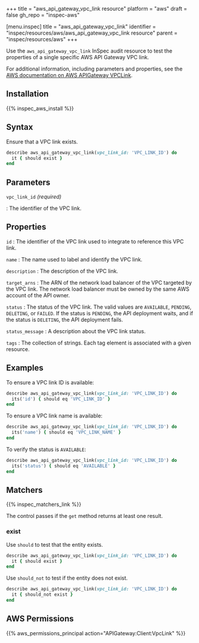 +++
title = "aws_api_gateway_vpc_link resource"
platform = "aws"
draft = false
gh_repo = "inspec-aws"

[menu.inspec]
title = "aws_api_gateway_vpc_link"
identifier = "inspec/resources/aws/aws_api_gateway_vpc_link resource"
parent = "inspec/resources/aws"
+++

Use the `aws_api_gateway_vpc_link` InSpec audit resource to test the properties of a single specific AWS API Gateway VPC link.

For additional information, including parameters and properties, see the [AWS documentation on AWS APIGateway VPCLink](https://docs.aws.amazon.com/AWSCloudFormation/latest/UserGuide/aws-resource-apigateway-vpclink.html).

## Installation

{{% inspec_aws_install %}}

## Syntax

Ensure that a VPC link exists.

```ruby
describe aws_api_gateway_vpc_link(vpc_link_id: 'VPC_LINK_ID') do
  it { should exist }
end
```

## Parameters

`vpc_link_id` _(required)_

: The identifier of the VPC link.

## Properties

`id`
: The identifier of the VPC link used to integrate to reference this VPC link.

`name`
: The name used to label and identify the VPC link.

`description`
: The description of the VPC link.

`target_arns`
: The ARN of the network load balancer of the VPC targeted by the VPC link. The network load balancer must be owned by the same AWS account of the API owner.

`status`
: The status of the VPC link. The valid values are `AVAILABLE`, `PENDING`, `DELETING`, or `FAILED`. If the status is `PENDING`, the API deployment waits, and if the status is `DELETING`, the API deployment fails.

`status_message`
: A description about the VPC link status.

`tags`
: The collection of strings. Each tag element is associated with a given resource.

## Examples

To ensure a VPC link ID is available:

```ruby
describe aws_api_gateway_vpc_link(vpc_link_id: 'VPC_LINK_ID') do
  its('id') { should eq 'VPC_LINK_ID' }
end
```

To ensure a VPC link name is available:

```ruby
describe aws_api_gateway_vpc_link(vpc_link_id: 'VPC_LINK_ID') do
  its('name') { should eq 'VPC_LINK_NAME' }
end
```

To verify the status is `AVAILABLE`:

```ruby
describe aws_api_gateway_vpc_link(vpc_link_id: 'VPC_LINK_ID') do
  its('status') { should eq 'AVAILABLE' }
end
```

## Matchers

{{% inspec_matchers_link %}}

The control passes if the `get` method returns at least one result.

### exist

Use `should` to test that the entity exists.

```ruby
describe aws_api_gateway_vpc_link(vpc_link_id: 'VPC_LINK_ID') do
  it { should exist }
end
```

Use `should_not` to test if the entity does not exist.

```ruby
describe aws_api_gateway_vpc_link(vpc_link_id: 'VPC_LINK_ID') do
  it { should_not exist }
end
```

## AWS Permissions

{{% aws_permissions_principal action="APIGateway:Client:VpcLink" %}}
